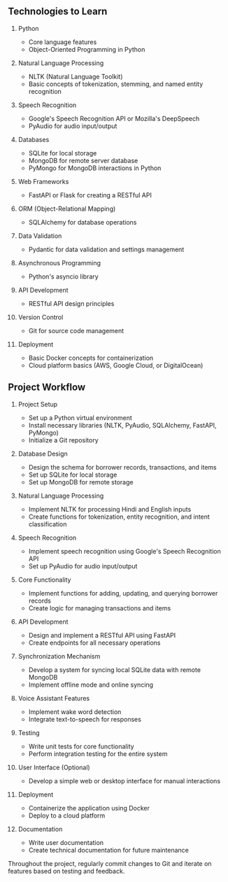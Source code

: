 ## Technologies to Learn

1. Python
   - Core language features
   - Object-Oriented Programming in Python

2. Natural Language Processing
   - NLTK (Natural Language Toolkit)
   - Basic concepts of tokenization, stemming, and named entity recognition

3. Speech Recognition
   - Google's Speech Recognition API or Mozilla's DeepSpeech
   - PyAudio for audio input/output

4. Databases
   - SQLite for local storage
   - MongoDB for remote server database
   - PyMongo for MongoDB interactions in Python

5. Web Frameworks
   - FastAPI or Flask for creating a RESTful API

6. ORM (Object-Relational Mapping)
   - SQLAlchemy for database operations

7. Data Validation
   - Pydantic for data validation and settings management

8. Asynchronous Programming
   - Python's asyncio library

9. API Development
   - RESTful API design principles

10. Version Control
    - Git for source code management

11. Deployment
    - Basic Docker concepts for containerization
    - Cloud platform basics (AWS, Google Cloud, or DigitalOcean)

## Project Workflow

1. Project Setup
   - Set up a Python virtual environment
   - Install necessary libraries (NLTK, PyAudio, SQLAlchemy, FastAPI, PyMongo)
   - Initialize a Git repository

2. Database Design
   - Design the schema for borrower records, transactions, and items
   - Set up SQLite for local storage
   - Set up MongoDB for remote storage

3. Natural Language Processing
   - Implement NLTK for processing Hindi and English inputs
   - Create functions for tokenization, entity recognition, and intent classification

4. Speech Recognition
   - Implement speech recognition using Google's Speech Recognition API
   - Set up PyAudio for audio input/output

5. Core Functionality
   - Implement functions for adding, updating, and querying borrower records
   - Create logic for managing transactions and items

6. API Development
   - Design and implement a RESTful API using FastAPI
   - Create endpoints for all necessary operations

7. Synchronization Mechanism
   - Develop a system for syncing local SQLite data with remote MongoDB
   - Implement offline mode and online syncing

8. Voice Assistant Features
   - Implement wake word detection
   - Integrate text-to-speech for responses

9. Testing
   - Write unit tests for core functionality
   - Perform integration testing for the entire system

10. User Interface (Optional)
    - Develop a simple web or desktop interface for manual interactions

11. Deployment
    - Containerize the application using Docker
    - Deploy to a cloud platform

12. Documentation
    - Write user documentation
    - Create technical documentation for future maintenance

Throughout the project, regularly commit changes to Git and iterate on features based on testing and feedback.

